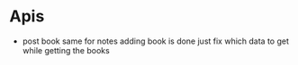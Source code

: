 # Apis
- post book same for notes
adding book is done just fix which data to get while getting the books